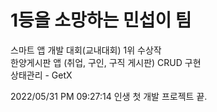 # 1등을 소망하는 민섭이 팀
 
스마트 앱 개발 대회(교내대회) 1위 수상작</br>
한양게시판 앱 (취업, 구인, 구직 게시판) CRUD 구현<br>
상태관리 - GetX

2022/05/31 PM 09:27:14 인생 첫 개발 프로젝트 끝.

